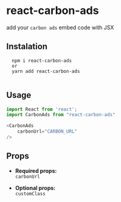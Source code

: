 # react-carbon-ads

add your `carbon ads` embed code with JSX

## Instalation

````
  npm i react-carbon-ads
  or 
  yarn add react-carbon-ads
  
````
## Usage

```js
import React from 'react';
import CarbonAds from "react-carbon-ads"

<CarbonAds 
    carbonUrl="CARBON_URL"
/>

```
## Props

- **Required props:**<br/>
`carbonUrl`

- **Optional props:**<br/>
`customClass`



